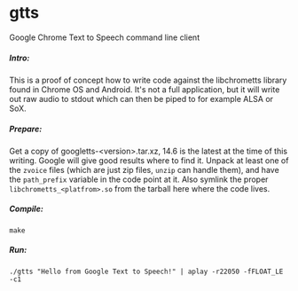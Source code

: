 # gtts
Google Chrome Text to Speech command line client

##### Intro:
This is a proof of concept how to write code against the libchrometts library found in Chrome OS and Android.
It's not a full application, but it will write out raw audio to stdout which can then be piped to for example ALSA or SoX.

##### Prepare:
Get a copy of googletts-\<version\>.tar.xz, 14.6 is the latest at the time of this writing. Google will give good results where to find it.
Unpack at least one of the `zvoice` files (which are just zip files, `unzip` can handle them), and have the `path_prefix` variable in the code point at it.
Also symlink the proper `libchrometts_<platfrom>.so` from the tarball here where the code lives.

##### Compile:
```
make
```

##### Run:
```
./gtts "Hello from Google Text to Speech!" | aplay -r22050 -fFLOAT_LE -c1
```
